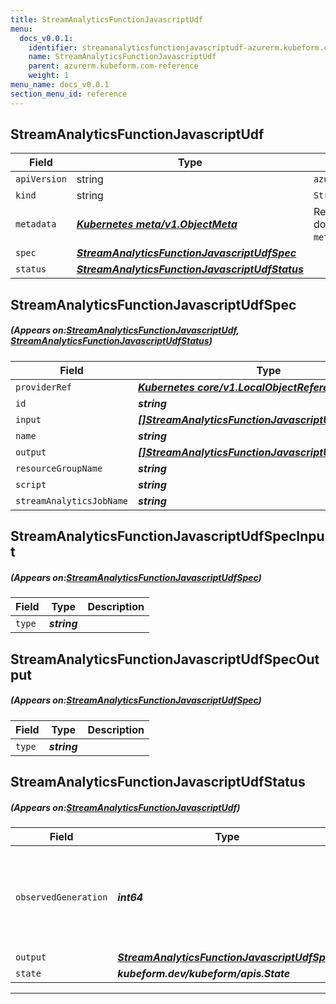```yaml
---
title: StreamAnalyticsFunctionJavascriptUdf
menu:
  docs_v0.0.1:
    identifier: streamanalyticsfunctionjavascriptudf-azurerm.kubeform.com
    name: StreamAnalyticsFunctionJavascriptUdf
    parent: azurerm.kubeform.com-reference
    weight: 1
menu_name: docs_v0.0.1
section_menu_id: reference
---
```


## StreamAnalyticsFunctionJavascriptUdf
| Field | Type | Description |
| ------ | ----- | ----------- |
| `apiVersion` | string | `azurerm.kubeform.com/v1alpha1` |
|    `kind` | string | `StreamAnalyticsFunctionJavascriptUdf` |
| `metadata` | ***[Kubernetes meta/v1.ObjectMeta](https://kubernetes.io/docs/reference/generated/kubernetes-api/v1.13/#objectmeta-v1-meta)***|Refer to the Kubernetes API documentation for the fields of the `metadata` field.|
| `spec` | ***[StreamAnalyticsFunctionJavascriptUdfSpec](#StreamAnalyticsFunctionJavascriptUdfSpec)***||
| `status` | ***[StreamAnalyticsFunctionJavascriptUdfStatus](#StreamAnalyticsFunctionJavascriptUdfStatus)***||
## StreamAnalyticsFunctionJavascriptUdfSpec
##### (Appears on:[StreamAnalyticsFunctionJavascriptUdf](#StreamAnalyticsFunctionJavascriptUdf), [StreamAnalyticsFunctionJavascriptUdfStatus](#StreamAnalyticsFunctionJavascriptUdfStatus))
| Field | Type | Description |
| ------ | ----- | ----------- |
| `providerRef` | ***[Kubernetes core/v1.LocalObjectReference](https://kubernetes.io/docs/reference/generated/kubernetes-api/v1.13/#localobjectreference-v1-core)***||
| `id` | ***string***||
| `input` | ***[[]StreamAnalyticsFunctionJavascriptUdfSpecInput](#StreamAnalyticsFunctionJavascriptUdfSpecInput)***||
| `name` | ***string***||
| `output` | ***[[]StreamAnalyticsFunctionJavascriptUdfSpecOutput](#StreamAnalyticsFunctionJavascriptUdfSpecOutput)***||
| `resourceGroupName` | ***string***||
| `script` | ***string***||
| `streamAnalyticsJobName` | ***string***||
## StreamAnalyticsFunctionJavascriptUdfSpecInput
##### (Appears on:[StreamAnalyticsFunctionJavascriptUdfSpec](#StreamAnalyticsFunctionJavascriptUdfSpec))
| Field | Type | Description |
| ------ | ----- | ----------- |
| `type` | ***string***||
## StreamAnalyticsFunctionJavascriptUdfSpecOutput
##### (Appears on:[StreamAnalyticsFunctionJavascriptUdfSpec](#StreamAnalyticsFunctionJavascriptUdfSpec))
| Field | Type | Description |
| ------ | ----- | ----------- |
| `type` | ***string***||
## StreamAnalyticsFunctionJavascriptUdfStatus
##### (Appears on:[StreamAnalyticsFunctionJavascriptUdf](#StreamAnalyticsFunctionJavascriptUdf))
| Field | Type | Description |
| ------ | ----- | ----------- |
| `observedGeneration` | ***int64***| ***(Optional)*** Resource generation, which is updated on mutation by the API Server.|
| `output` | ***[StreamAnalyticsFunctionJavascriptUdfSpec](#StreamAnalyticsFunctionJavascriptUdfSpec)***| ***(Optional)*** |
| `state` | ***kubeform.dev/kubeform/apis.State***| ***(Optional)*** |
---
